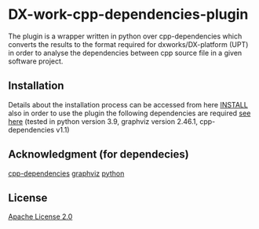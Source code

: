 # DX-work-cpp-dependencies-plugin

The plugin is a wrapper written in python over cpp-dependencies which converts the results to the format required for dxworks/DX-platform (UPT) in order to analyse the dependencies between cpp source file in a given software project.



## Installation
 Details about the installation process can be accessed from here [INSTALL](https://github.com/UnProgramator/DX-work-cpp-dependencies-plugin/blob/master/INSTALL) also in order to use the plugin the following dependencies are required [see here](https://github.com/UnProgramator/DX-work-cpp-dependencies-plugin/blob/master/DEPENDENCIES)
(tested in python version 3.9, graphviz version 2.46.1, cpp-dependencies v1.1)   



## Acknowledgment (for dependecies)
[cpp-dependencies](https://github.com/tomtom-international/cpp-dependencies/blob/master/LICENSE)
[graphviz](https://gitlab.com/graphviz/graphviz/-/blob/master/LICENSE)
[python](https://docs.python.org/3/license.html)

## License
[Apache License 2.0](https://github.com/UnProgramator/DX-work-cpp-dependencies-plugin/blob/master/LICENSE)
